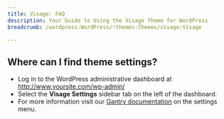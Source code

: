 ```yaml
---
title: Visage: FAQ
description: Your Guide to Using the Visage Theme for WordPress
breadcrumb: /wordpress:WordPress/!themes:Themes/visage:Visage

---
```


Where can I find theme settings?
-----
* Log in to the WordPress administrative dashboard at http://www.yoursite.com/wp-admin/
* Select the **Visage Settings** sidebar tab on the left of the dashboard.
* For more information visit our [Gantry documentation](http://gantry-framework.org/documentation/wordpress/configure/) on the settings menu.

[gantry]: http://gantry-framework.org/documentation/wordpress/configure/